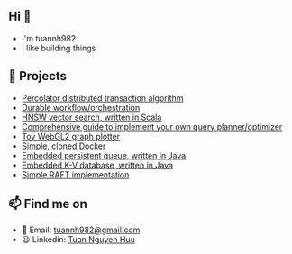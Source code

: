 ## Hi 👋
- I'm tuannh982
- I like building things

## 🌱 Projects

- [Percolator distributed transaction algorithm](https://github.com/tuannh982/percolator)
- [Durable workflow/orchestration](https://github.com/tuannh982/durable-task-demo)
- [HNSW vector search, written in Scala](https://github.com/tuannh982/hnsw-scala)
- [Comprehensive guide to implement your own query planner/optimizer](https://github.com/tuannh982/query-planner-guide)
- [Toy WebGL2 graph plotter](https://github.com/tuannh982/webgl2-graph-plotter)
- [Simple, cloned Docker](https://github.com/tuannh982/experiment_lwc)
- [Embedded persistent queue, written in Java](https://github.com/tuannh982/ladder)
- [Embedded K-V database, written in Java](https://github.com/tuannh982/phantom)
- [Simple RAFT implementation](https://github.com/tuannh982/sraft)

## 📫 Find me on

- 📧 Email: [tuannh982@gmail.com](mailto:tuannh982@gmail.com)
- 😃 Linkedin: [Tuan Nguyen Huu](https://www.linkedin.com/in/tuan-nguyen-huu-719abb155/)
